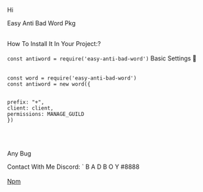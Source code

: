 Hi <br>

Easy Anti Bad Word Pkg<br><br>

How To Install It In Your Project:?<br><br>
`
const antiword = require('easy-anti-bad-word')
`
Basic Settings 🧢<br><br>

```
const word = require('easy-anti-bad-word')
const antiword = new word({


prefix: "+",
client: client,
permissions: MANAGE_GUILD
})
```
<br>
<br>

Any Bug<br>

Contact With Me Discord: `
B A D B O Y #8888
<br>
<br>
<a href="">Npm</a>

